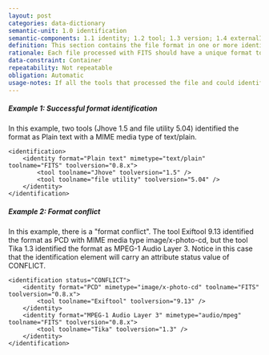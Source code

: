 ```yaml
---
layout: post
categories: data-dictionary
semantic-unit: 1.0 identification
semantic-components: 1.1 identity; 1.2 tool; 1.3 version; 1.4 externalIdentifier
definition: This section contains the file format in one or more identity blocks.
rationale: Each file processed with FITS should have a unique format to support use and rendering.
data-constraint: Container
repeatability: Not repeatable
obligation: Automatic
usage-notes: If all the tools that processed the file and could identify it came up with the same format, there will only be one identity block. If there were tools that processed the file that came up with an alternative format, there will be multiple identity blocks. The tools that identified the format will be nested within the identity elements.<br><br>If multiple tools disagree on a format identity or other metadata values, a status attribute is added to the element with a value of "CONFLICT". If only a single tool reports a format identity or other metadata value, a status attribute is added to the element with a value of "SINGLE_RESULT". If multiple tools agree on an identity or value, and none disagree, the status attribute is omitted. A "PARTIAL" value is written when the format can only be partially identified, for example a format name is identified but not a MIME media type.
---
```


##### Example 1: Successful format identification

In this example, two tools (Jhove 1.5 and file utility 5.04) identified the format as Plain text with a MIME media type of text/plain.

```
<identification>
    <identity format="Plain text" mimetype="text/plain" toolname="FITS" toolversion="0.8.x">
        <tool toolname="Jhove" toolversion="1.5" />
        <tool toolname="file utility" toolversion="5.04" />
    </identity>
</identification>
```

##### Example 2: Format conflict

In this example, there is a "format conflict". The tool Exiftool 9.13 identified the format as PCD with MIME media type image/x-photo-cd, but the tool Tika 1.3 identified the format as MPEG-1 Audio Layer 3. Notice in this case that the identification element will carry an attribute status value of CONFLICT.

```
<identification status="CONFLICT">
    <identity format="PCD" mimetype="image/x-photo-cd" toolname="FITS" toolversion="0.8.x">
        <tool toolname="Exiftool" toolversion="9.13" />
    </identity>
    <identity format="MPEG-1 Audio Layer 3" mimetype="audio/mpeg" toolname="FITS" toolversion="0.8.x">
        <tool toolname="Tika" toolversion="1.3" />
    </identity>
</identification>
```